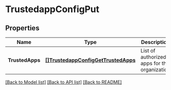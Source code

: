 # TrustedappConfigPut

## Properties
Name | Type | Description | Notes
------------ | ------------- | ------------- | -------------
**TrustedApps** | [**[]TrustedappConfigGetTrustedApps**](trustedappConfigGet_trustedApps.md) | List of authorized apps for the organization  | [default to null]

[[Back to Model list]](../README.md#documentation-for-models) [[Back to API list]](../README.md#documentation-for-api-endpoints) [[Back to README]](../README.md)

